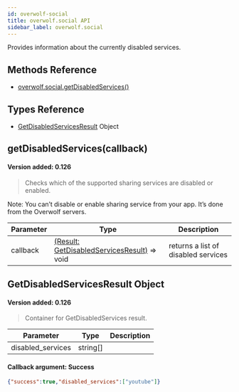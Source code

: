 ```yaml
---
id: overwolf-social
title: overwolf.social API
sidebar_label: overwolf.social
---
```


Provides information about the currently disabled services.

## Methods Reference

* [overwolf.social.getDisabledServices()](#getdisabledservicescallback)

## Types Reference

* [GetDisabledServicesResult](#getDisabledServicesResult-object) Object

## getDisabledServices(callback)
#### Version added: 0.126

> Checks which of the supported sharing services are disabled or enabled.

Note: You can’t disable or enable sharing service from your app. It’s done from the Overwolf servers.

Parameter | Type                       | Description                                                             |
--------- | ---------------------------| ----------------------------------------------------------------------- |
callback  | [(Result: GetDisabledServicesResult)](#getdisabledservicesresult-object) => void  | returns a list of disabled services     |


## GetDisabledServicesResult Object
#### Version added: 0.126

> Container for GetDisabledServices result.

Parameter         | Type                                       | Description             |
------------------| -------------------------------------------| ----------------------- |
disabled_services | string[]                                   |                         | 

#### Callback argument: Success

```json
{"success":true,"disabled_services":["youtube"]}
```

